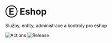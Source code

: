 # Ⓔ Eshop
Služby, entity, administrace a kontroly pro eshop

![Actions](https://github.com/liquiddesign/eshop/actions/workflows/php.yml/badge.svg)
![Release](https://img.shields.io/github/v/release/liquiddesign/eshop)
